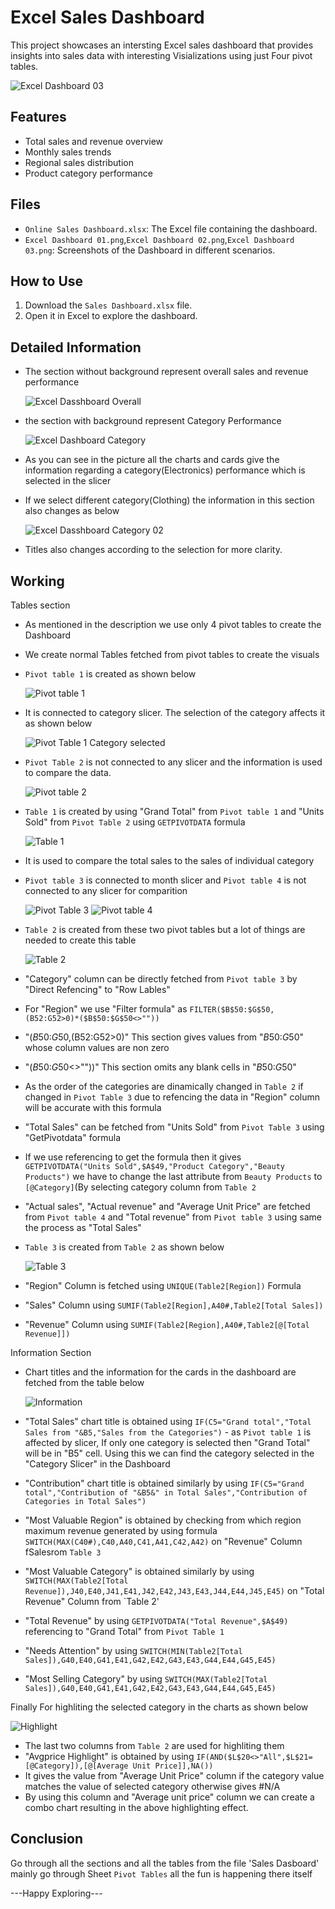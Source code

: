 # Excel Sales Dashboard
 This project showcases an intersting Excel sales dashboard that provides insights into sales data with interesting Visializations using just Four pivot tables. 
 
![Excel Dashboard 03](https://github.com/boga-venu/Excel-Sales-Dashboard/assets/174999641/1e87f43c-7712-49dc-8c3f-ea6660994787)

## Features
- Total sales and revenue overview
- Monthly sales trends
- Regional sales distribution
- Product category performance

## Files
- `Online Sales Dashboard.xlsx`: The Excel file containing the dashboard.
- `Excel Dashboard 01.png`,`Excel Dashboard 02.png`,`Excel Dashboard 03.png`: Screenshots of the Dashboard in different scenarios.

## How to Use
1. Download the `Sales Dashboard.xlsx` file.
2. Open it in Excel to explore the dashboard.

## Detailed Information
- The section without background represent overall sales and revenue performance
  
  ![Excel Dasshboard Overall](https://github.com/boga-venu/Excel-Sales-Dashboard/assets/174999641/6694afdb-5bf1-49ff-b62c-f7131a341871)

- the section with background represent Category Performance
  
  ![Excel Dashboard Category](https://github.com/boga-venu/Excel-Sales-Dashboard/assets/174999641/c9b7cd0a-e05e-43e0-ae26-779f2ccbcc68)

- As you can see in the picture all the charts and cards give the information regarding a category(Electronics) performance which is selected in the slicer
- If we select different category(Clothing) the information in this section also changes as below
  
  ![Excel Dasshboard Category 02](https://github.com/boga-venu/Excel-Sales-Dashboard/assets/174999641/280564e1-ecef-426a-90cf-383749e1bea5)

- Titles also changes according to the selection for more clarity.

## Working 

Tables section 
- As mentioned in the description we use only 4 pivot tables to create the Dashboard
- We create normal Tables fetched from pivot tables to create the visuals
- `Pivot table 1` is created as shown below 
  
  ![Pivot table 1](https://github.com/boga-venu/Excel-Sales-Dashboard/assets/174999641/e302de74-1862-4693-b32f-ee861c300bcb)

- It is connected to category slicer. The selection of the category affects it as shown below

  ![Pivot Table 1 Category selected](https://github.com/boga-venu/Excel-Sales-Dashboard/assets/174999641/a5fc2e63-4025-4b85-9324-fc4bae98a743)

- `Pivot Table 2` is not connected to any slicer and the information is used to compare the data.
  
  ![Pivot table 2](https://github.com/boga-venu/Excel-Sales-Dashboard/assets/174999641/955194e7-327e-4b82-a0af-da2253bdf091)

- `Table 1` is created by using "Grand Total" from `Pivot table 1` and "Units Sold" from `Pivot Table 2` using `GETPIVOTDATA` formula

  ![Table 1](https://github.com/boga-venu/Excel-Sales-Dashboard/assets/174999641/860367e2-7ad4-417f-8e40-71d5289328da)

- It is used to compare the total sales to the sales of individual category

- `Pivot table 3` is connected to month slicer and `Pivot table 4` is not connected to any slicer for comparition

  ![Pivot Table 3](https://github.com/boga-venu/Excel-Sales-Dashboard/assets/174999641/bd25fb34-4a32-4eeb-b390-e80460a7f900) ![Pivot table 4](https://github.com/boga-venu/Excel-Sales-Dashboard/assets/174999641/55817e2e-5b83-4bd8-9f63-1fef5f00517f)

- `Table 2` is created from these two pivot tables but a lot of things are needed to create this table

  ![Table 2](https://github.com/boga-venu/Excel-Sales-Dashboard/assets/174999641/99b269f6-deb3-40f8-89d6-6c6a9ecadbe3)

- "Category" column can be directly fetched from `Pivot table 3` by "Direct Refencing" to "Row Lables"
  
- For "Region" we use "Filter formula" as `FILTER($B$50:$G$50,(B52:G52>0)*($B$50:$G$50<>""))`
- "($B$50:$G$50,(B52:G52>0)" This section gives values from "$B$50:$G$50" whose column values are non zero
- "($B$50:$G$50<>""))" This section omits any blank cells in "$B$50:$G$50"
- As the order of the categories are dinamically changed in `Table 2` if changed in `Pivot Table 3` due to refencing the data in "Region" column will be accurate with this formula

- "Total Sales" can be fetched from "Units Sold" from `Pivot Table 3` using "GetPivotdata" formula
- If we use referencing to get the formula then it gives `GETPIVOTDATA("Units Sold",$A$49,"Product Category","Beauty Products")` we have to change the last attribute from `Beauty Products` to `[@Category]`(By selecting category column from `Table 2`

- "Actual sales", "Actual revenue" and "Average Unit Price" are fetched from `Pivot table 4` and "Total revenue" from `Pivot table 3` using same the process as "Total Sales"

- `Table 3` is created from `Table 2` as shown below

  ![Table 3](https://github.com/boga-venu/Excel-Sales-Dashboard/assets/174999641/c430e5ac-db5a-477d-8152-e0aeb3c38099)


- "Region" Column is fetched using `UNIQUE(Table2[Region])` Formula
- "Sales" Column using `SUMIF(Table2[Region],A40#,Table2[Total Sales])`
- "Revenue" Column using `SUMIF(Table2[Region],A40#,Table2[@[Total Revenue]])`

Information Section
- Chart titles and the information for the cards in the dashboard are fetched from the table below
  
  ![Information](https://github.com/boga-venu/Excel-Sales-Dashboard/assets/174999641/38bccbea-64e0-4860-95b1-1104870d8990)

- "Total Sales" chart title is obtained using `IF(C5="Grand total","Total Sales from "&B5,"Sales from the Categories")` - as `Pivot table 1` is affected by slicer, If only one category is selected then "Grand Total" will be in "B5" cell. Using this we can find the category selected in the "Category Slicer"  in the Dashboard
- "Contribution" chart title is obtained similarly by using `IF(C5="Grand total","Contribution of "&B5&" in Total Sales","Contribution of Categories in Total Sales")`

- "Most Valuable Region" is obtained by checking from which region maximum revenue generated by using formula `SWITCH(MAX(C40#),C40,A40,C41,A41,C42,A42)` on "Revenue" Column fSalesrom `Table 3`
- "Most Valuable Category" is obtained similarly by using `SWITCH(MAX(Table2[Total Revenue]),J40,E40,J41,E41,J42,E42,J43,E43,J44,E44,J45,E45)` on "Total Revenue" Column from `Table 2'
- "Total Revenue" by using `GETPIVOTDATA("Total Revenue",$A$49)` referencing to "Grand Total" from `Pivot Table 1`
- "Needs Attention" by using `SWITCH(MIN(Table2[Total Sales]),G40,E40,G41,E41,G42,E42,G43,E43,G44,E44,G45,E45)`
- "Most Selling Category" by using `SWITCH(MAX(Table2[Total Sales]),G40,E40,G41,E41,G42,E42,G43,E43,G44,E44,G45,E45)`

Finally For highliting the selected category in the charts as shown below

 ![Highlight](https://github.com/boga-venu/Excel-Sales-Dashboard/assets/174999641/fd9dc496-d327-4b43-823f-69230893d617)

- The last two columns from `Table 2` are used for highliting them
- "Avgprice Highlight" is obtained by using `IF(AND($L$20<>"All",$L$21=[@Category]),[@[Average Unit Price]],NA())`
- It gives the value from "Average Unit Price" column if the category value matches the value of selected category otherwise gives #N/A
- By using this column and "Average unit price" column we can create a combo chart resulting in the above highlighting effect.

## Conclusion  

 Go through all the sections and all the tables from the file 'Sales Dasboard' mainly go through Sheet `Pivot Tables` all the fun is happening there itself

  ---Happy Exploring---
